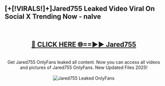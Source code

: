 <h2>[+[!VIRALS!]+]Jared755 Leaked Video Viral On Social X Trending Now - nalve</h2>
<br>
<div align="center">
<h2><a href="https://libra.edu.pl?Jared755" rel="nofollow">🔴 CLICK HERE 🌐==►► Jared755</a></h2>
<br>
Get Jared755 OnlyFans leaked all content. Now you can access all videos and pictures of Jared755 OnlyFans. New Updated Files 2025!
<br>
<br>
<a href="https://libra.edu.pl?Jared755" rel="nofollow" data-target="animated-image.originalLink"><img src="https://i.ibb.co.com/WyWwxjT/player-gif2.gif" alt="Jared755 Leaked OnlyFans" style="max-width: 100%; display: inline-block;" data-target="animated-image.originalImage"></a>
</div>
<br>
